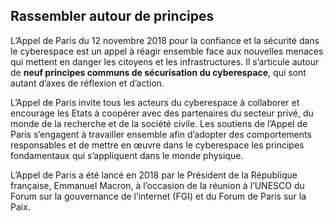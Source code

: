 ## Rassembler autour de principes

L’Appel de Paris du 12 novembre 2018 pour la confiance et la sécurité dans le cyberespace est un appel à réagir ensemble face aux nouvelles menaces qui mettent en danger les citoyens et les infrastructures. Il s’articule autour de **neuf principes communs de sécurisation du cyberespace**, qui sont autant d’axes de réflexion et d’action.

L’Appel de Paris invite tous les acteurs du cyberespace à collaborer et encourage les Etats à coopérer avec des partenaires du secteur privé, du monde de la recherche et de la société civile. Les soutiens de l’Appel de Paris s’engagent à travailler ensemble afin d’adopter des comportements responsables et de mettre en œuvre dans le cyberespace les principes fondamentaux qui s’appliquent dans le monde physique.

L’Appel de Paris a été lancé en 2018 par le Président de la République française, Emmanuel Macron, à l’occasion de la réunion à l’UNESCO du Forum sur la gouvernance de l’internet (FGI) et du Forum de Paris sur la Paix.

